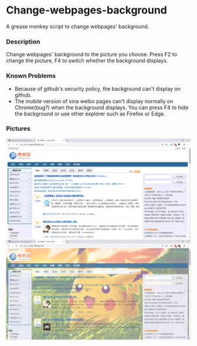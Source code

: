 # Change-webpages-background
A grease monkey script to change webpages' background.

### Description
Change webpages' background to the picture you choose. Press F2 to change the picture, F4 to switch whether the background displays.

### Known Problems
* Because of github's security policy, the background can't display on github.
* The mobile version of sina weibo pages can't display normally on Chrome(bug?) when the background displays. You can press F4 to hide the background or use other explorer such as Firefox or Edge.

### Pictures
![Before](https://github.com/ZimingYuan/Change-webpages-background/blob/master/Before.png)
![After](https://github.com/ZimingYuan/Change-webpages-background/blob/master/After.png)
